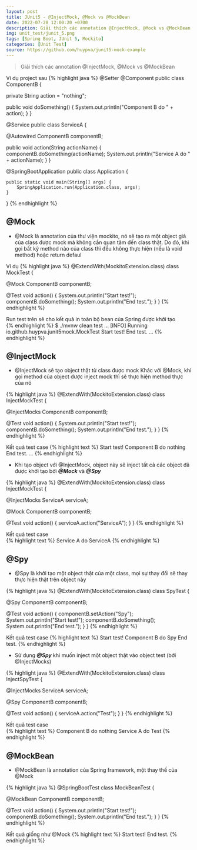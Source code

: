 ```yaml
---
layout: post
title: JUnit5 - @InjectMock, @Mock vs @MockBean
date: 2022-07-28 12:00:20 +0700
description: Giải thích các annotation @InjectMock, @Mock vs @MockBean
img: unit_test/junit_5.png
tags: [Spring Boot, JUnit 5, Mockito]
categories: [Unit Test]
source: https://github.com/huypva/junit5-mock-example
---
```


> Giải thích các annotation @InjectMock, @Mock vs @MockBean

Ví dụ project sau
{% highlight java %}
@Setter
@Component
public class ComponentB  {

  private String action = "nothing";

  public void doSomething() {
    System.out.println("Component B do " + action);
  }
}

@Service
public class ServiceA {

  @Autowired
  ComponentB componentB;

  public void action(String actionName) {
    componentB.doSomething(actionName);
    System.out.println("Service A do " + actionName);
  }
}

@SpringBootApplication
public class Application {

	public static void main(String[] args) {
		SpringApplication.run(Application.class, args);
	}

}
{% endhighlight %}

## @Mock

- @Mock là annotation của thư viện mockito, nó sẽ tạo ra một object giả của class được mock mà không cần quan tâm đến class thật. 
Do đó, khi gọi bất kỳ method nào của class thì đều không thực hiện (nếu là void method) hoặc return defaul 

Ví dụ
{% highlight java %}
@ExtendWith(MockitoExtension.class)
class MockTest {

  @Mock
  ComponentB componentB;

  @Test
  void action() {
    System.out.println("Start test!");
    componentB.doSomething();
    System.out.println("End test.");
  }
}
{% endhighlight %}

Run test trên sẽ cho kết quả in toàn bộ bean của Spring được khởi tạo  
{% endhighlight %}
$ ./mvnw clean test
...
[INFO] Running io.github.huypva.junit5mock.MockTest
Start test!
End test.
...
{% endhighlight %}

## @InjectMock

- @InjectMock sẽ tạo object thật từ class được mock
Khác với @Mock, khi gọi method của object được inject mock thì sẽ thực hiện method thực của nó

{% highlight java %}
@ExtendWith(MockitoExtension.class)
class InjectMockTest {

  @InjectMocks
  ComponentB componentB;

  @Test
  void action() {
    System.out.println("Start test!");
    componentB.doSomething();
    System.out.println("End test.");
  }
}
{% endhighlight %}

Kết quả test case
{% highlight text %}
Start test!
Component B do nothing
End test.
...
{% endhighlight %} 

- Khi tạo object với @InjectMock, object này sẽ inject tất cả các object đã được khởi tạo bởi ***@Mock*** và ***@Spy***

{% highlight java %}
@ExtendWith(MockitoExtension.class)
class InjectMockTest {

  @InjectMocks
  ServiceA serviceA;

  @Mock
  ComponentB componentB;

  @Test
  void action() {
    serviceA.action("ServiceA");
  }
}
{% endhighlight %}

Kết quả test case  
{% highlight text %}
Service A do ServiceA
{% endhighlight %}

## @Spy

- @Spy là khởi tạo một object thật của một class, mọi sự thay đổi sẽ thay thực hiện thật trên object này

{% highlight java %}
@ExtendWith(MockitoExtension.class)
class SpyTest {

  @Spy
  ComponentB componentB;

  @Test
  void action() {
    componentB.setAction("Spy");
    System.out.println("Start test!");
    componentB.doSomething();
    System.out.println("End test.");
  }
}
{% endhighlight %}

Kết quả test case
{% highlight text %}
Start test!
Component B do Spy
End test.
{% endhighlight %}

- Sử dụng ***@Spy*** khi muốn inject một object thật vào object test (bởi @InjectMocks)

{% highlight java %}
@ExtendWith(MockitoExtension.class)
class InjectSpyTest {

  @InjectMocks
  ServiceA serviceA;

  @Spy
  ComponentB componentB;

  @Test
  void action() {
    serviceA.action("Test");
  }
}
{% endhighlight %}

Kết quả test case  
{% highlight text %}
Component B do nothing
Service A do Test
{% endhighlight %}

## @MockBean

- @MockBean là annotation của Spring framework, một thay thế của @Mock 

{% highlight java %}
@SpringBootTest
class MockBeanTest {

  @MockBean
  ComponentB componentB;

  @Test
  void action() {
    System.out.println("Start test!");
    componentB.doSomething();
    System.out.println("End test.");
  }
}
{% endhighlight %}

Kết quả giống như @Mock
{% highlight text %}
Start test!
End test.
{% endhighlight %}

